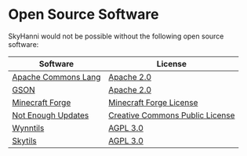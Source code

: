 # Open Source Software

SkyHanni would not be possible without the following open source software:

| Software                                                                       | License                                                                                                           |
| ------------------------------------------------------------------------------ | ----------------------------------------------------------------------------------------------------------------- |
| [Apache Commons Lang](https://github.com/apache/commons-lang)                  | [Apache 2.0](https://www.apache.org/licenses/LICENSE-2.0.txt)                                                     |
| [GSON](https://github.com/google/gson)                                         | [Apache 2.0](https://www.apache.org/licenses/LICENSE-2.0.txt)                                                     |
| [Minecraft Forge](https://github.com/MinecraftForge/MinecraftForge/tree/1.8.9) | [Minecraft Forge License](https://github.com/MinecraftForge/MinecraftForge/blob/1.8.9/MinecraftForge-License.txt) |
| [Not Enough Updates](https://github.com/Moulberry/NotEnoughUpdates/)           | [Creative Commons Public License](https://creativecommons.org/licenses/by-nc/3.0/)                                |
| [Wynntils](https://github.com/Wynntils/Wynntils)                               | [AGPL 3.0](https://github.com/Wynntils/Wynntils/blob/development/LICENSE)                                         |
| [Skytils](https://github.com/Skytils/SkytilsMod)                               | [AGPL 3.0](https://github.com/Skytils/SkytilsMod/blob/1.x/LICENSE.md)                                             |
